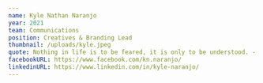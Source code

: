 ```yaml
---
name: Kyle Nathan Naranjo
year: 2021
team: Communications
position: Creatives & Branding Lead
thumbnail: /uploads/kyle.jpeg
quote: Nothing in life is to be feared, it is only to be understood. - Marie Curie
facebookURL: https://www.facebook.com/kn.naranjo/
linkedinURL: https://www.linkedin.com/in/kyle-naranjo/
---
```

